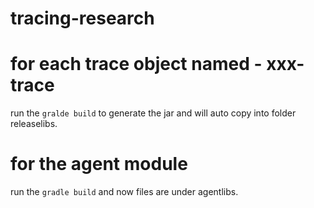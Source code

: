 # tracing-research

# for each trace object named - xxx-trace
run the `gralde build` to generate the jar and will auto copy into folder releaselibs.

# for the agent module
run the `gradle build` and now files are under agentlibs.